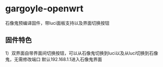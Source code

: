 # gargoyle-openwrt
石像鬼预编译固件，带luci面板支持以及界面切换按钮
## 固件特色
1）双界面自带界面间切换按钮，可以从石像鬼切换到luci以及从luci切换到石像鬼，无需修改端口
默认192.168.1.1进入石像鬼界面
